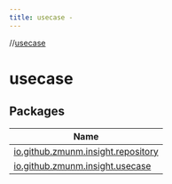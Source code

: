 ```yaml
---
title: usecase -
---
```

//[usecase](index.md)



# usecase  


## Packages  
  
|  Name | 
|---|
| <a name="io.github.zmunm.insight.repository////PointingToDeclaration/"></a>[io.github.zmunm.insight.repository](usecase/io.github.zmunm.insight.repository/index.md)|
| <a name="io.github.zmunm.insight.usecase////PointingToDeclaration/"></a>[io.github.zmunm.insight.usecase](usecase/io.github.zmunm.insight.usecase/index.md)|

